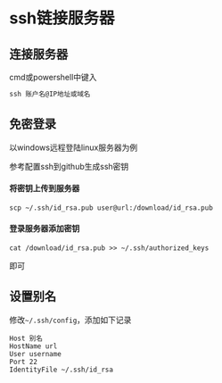 # ssh链接服务器

## 连接服务器

cmd或powershell中键入

```powershell
ssh 账户名@IP地址或域名
```

## 免密登录

以windows远程登陆linux服务器为例

参考配置ssh到github生成ssh密钥

#### 将密钥上传到服务器

```shell
scp ~/.ssh/id_rsa.pub user@url:/download/id_rsa.pub
```

#### 登录服务器添加密钥

```shell
cat /download/id_rsa.pub >> ~/.ssh/authorized_keys
```

即可

## 设置别名

修改`~/.ssh/config`，添加如下记录

```shell
Host 别名
HostName url
User username
Port 22
IdentityFile ~/.ssh/id_rsa 
```

